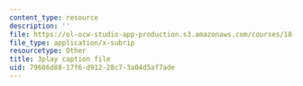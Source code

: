 ```yaml
---
content_type: resource
description: ''
file: https://ol-ocw-studio-app-production.s3.amazonaws.com/courses/18-06sc-linear-algebra-fall-2011/79686d8817f6d91228c73a04d5af7ade_AmQcoopBUTk.srt
file_type: application/x-subrip
resourcetype: Other
title: 3play caption file
uid: 79686d88-17f6-d912-28c7-3a04d5af7ade
---
```


